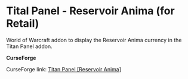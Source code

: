 # Tital Panel - Reservoir Anima (for Retail)

World of Warcraft addon to display the Reservoir Anima currency in the Titan Panel addon.

**CurseForge**

CurseForge link: [Titan Panel [Reservoir Anima]](https://www.curseforge.com/wow/addons/titan-panel-reservoir-anima)